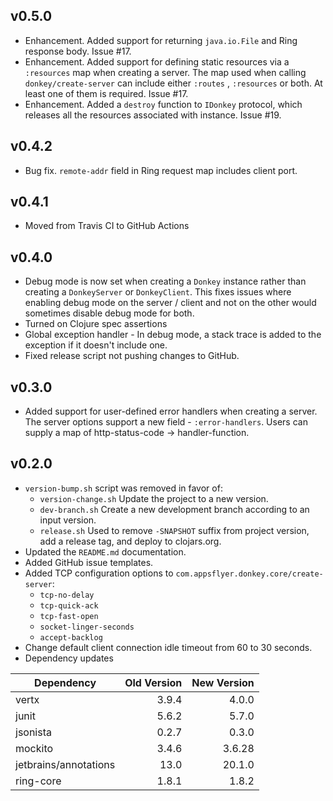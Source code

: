 ## v0.5.0

- Enhancement. Added support for returning `java.io.File` and Ring response
  body. Issue #17.
- Enhancement. Added support for defining static resources via a `:resources`
  map when creating a server. The map used when calling `donkey/create-server`
  can include either `:routes` , `:resources` or both. At least one of them is
  required. Issue #17.
- Enhancement. Added a `destroy` function to `IDonkey` protocol, which releases
  all the resources associated with instance. Issue #19.

## v0.4.2

- Bug fix. `remote-addr` field in Ring request map includes client port.

## v0.4.1

- Moved from Travis CI to GitHub Actions

## v0.4.0

- Debug mode is now set when creating a `Donkey` instance rather than creating
  a `DonkeyServer` or `DonkeyClient`. This fixes issues where enabling debug
  mode on the server / client and not on the other would sometimes disable debug
  mode for both.
- Turned on Clojure spec assertions
- Global exception handler - In debug mode, a stack trace is added to the
  exception if it doesn't include one.
- Fixed release script not pushing changes to GitHub.

## v0.3.0

- Added support for user-defined error handlers when creating a server. The
  server options support a new field - `:error-handlers`. Users can supply a map
  of http-status-code -> handler-function.

## v0.2.0

- `version-bump.sh` script was removed in favor of:
    - `version-change.sh` Update the project to a new version.
    - `dev-branch.sh` Create a new development branch according to an input
      version.
    - `release.sh` Used to remove `-SNAPSHOT` suffix from project version, add a
      release tag, and deploy to clojars.org.
- Updated the `README.md` documentation.
- Added GitHub issue templates.
- Added TCP configuration options to `com.appsflyer.donkey.core/create-server`:
    - `tcp-no-delay`
    - `tcp-quick-ack`
    - `tcp-fast-open`
    - `socket-linger-seconds`
    - `accept-backlog`
- Change default client connection idle timeout from 60 to 30 seconds.
- Dependency updates

| Dependency | Old Version | New Version |
| ------- | -----: | -----: |
| vertx | 3.9.4 | 4.0.0 |
| junit | 5.6.2 | 5.7.0 |
| jsonista | 0.2.7 | 0.3.0 |
| mockito | 3.4.6 | 3.6.28 |
| jetbrains/annotations | 13.0 | 20.1.0 |
| ring-core | 1.8.1 | 1.8.2 |
